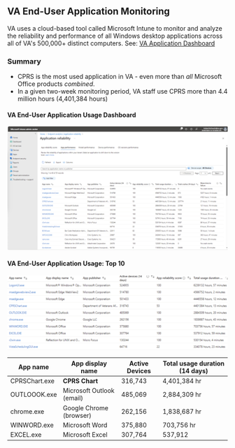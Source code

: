 ## VA End-User Application Monitoring
VA uses a cloud-based tool called Microsoft Intune to monitor 
and analyze the reliability and performance of all Windows 
desktop applications across all of VA's 500,000+ distinct 
computers. See: [VA Application Dashboard](https://intune.microsoft.com/#view/Microsoft_Intune_Enrollment/UXAnalyticsMenu/~/applicationReliability)

### Summary
* CPRS is the most used application in VA -  even more than *all* Microsoft Office products *combined*.
* In a given two-week monitoring  period, VA staff use CPRS more than 4.4 million hours (4,401,384 hours)


#### VA End-User Application Usage Dashboard
![](img/total_usage_duration-14d.png)


#### VA End-User Application Usage: Top 10
![](img/total_usage-top-10.png)

| App name | App display name| Active Devices | Total usage duration (14 days)|
| --- | --- | --- | --- | 
| CPRSChart.exe | __CPRS Chart__ | 316,743 | 4,401,384 hr |
| OUTLOOOK.exe | Microsoft Outlook (email) | 485,069 | 2,884,309 hr|
| chrome.exe | Google Chrome  (browser)| 262,156 | 1,838,687 hr |
| WINWORD.exe | Microsoft Word | 375,880 | 703,756 hr|
| EXCEL.exe | Microsoft Excel | 307,764 | 537,912 |




